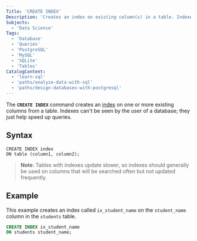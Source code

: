 ```yaml
---
Title: 'CREATE INDEX'
Description: 'Creates an index on existing column(s) in a table. Indexes can't be seen by the user of a database; they just help speed up queries.'
Subjects:
  - 'Data Science'
Tags:
  - 'Database'
  - 'Queries'
  - 'PostgreSQL'
  - 'MySQL'
  - 'SQLite'
  - 'Tables'
CatalogContent:
  - 'learn-sql'
  - 'paths/analyze-data-with-sql'
  - 'paths/design-databases-with-postgresql'
---
```


The **`CREATE INDEX`** command creates an [index](https://www.codecademy.com/resources/docs/sql/indexes) on one or more existing columns from a table. Indexes can't be seen by the user of a database; they just help speed up queries.

## Syntax

```pseudo
CREATE INDEX index
ON table (column1, column2);
```

> **Note**: Tables with indexes update slower, so indexes should generally be used on columns that will be searched often but not updated frequently.

## Example

This example creates an index called `ix_student_name` on the `student_name` column in the `students` table.

```sql
CREATE INDEX ix_student_name
ON students student_name;
```
